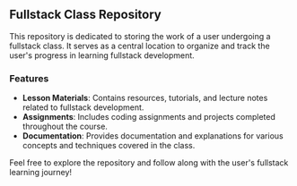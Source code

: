 ## Fullstack Class Repository

This repository is dedicated to storing the work of a user undergoing a fullstack class. It serves as a central location to organize and track the user's progress in learning fullstack development.

### Features

- **Lesson Materials**: Contains resources, tutorials, and lecture notes related to fullstack development.
- **Assignments**: Includes coding assignments and projects completed throughout the course.
- **Documentation**: Provides documentation and explanations for various concepts and techniques covered in the class.

Feel free to explore the repository and follow along with the user's fullstack learning journey!
